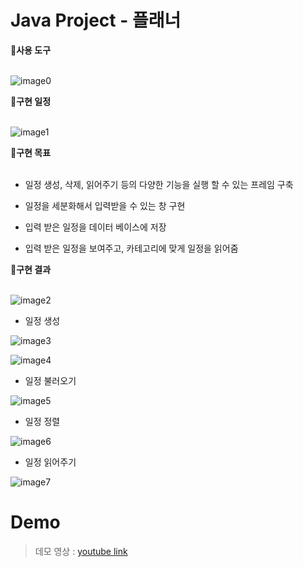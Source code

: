 # Java Project - 플래너

🌟**사용 도구**<br><br>

![image0](https://user-images.githubusercontent.com/110325367/229277510-0646f23b-7b11-4018-a877-54b6c49ea920.png)

🌟**구현 일정**<br><br>

![image1](https://user-images.githubusercontent.com/110325367/229275979-24cb151d-3fdf-49aa-bbc8-45e079f40492.png)


🌟**구현 목표**<br><br>

* 일정 생성, 삭제, 읽어주기 등의 다양한 기능을 실행 할 수 있는 프레임 구축

* 일정을 세분화해서 입력받을 수 있는 창 구현

* 입력 받은 일정을 데이터 베이스에 저장

* 입력 받은 일정을 보여주고, 카테고리에 맞게 일정을 읽어줌



🌟**구현 결과**<br><br>

![image2](https://user-images.githubusercontent.com/110325367/229276809-4dda90ef-5531-4ecc-b8c6-d3d925d20e9b.png)

* 일정 생성

![image3](https://user-images.githubusercontent.com/110325367/229276746-8c4fe2a8-5af3-40d9-941b-f37116599e36.png)

![image4](https://user-images.githubusercontent.com/110325367/229276896-86269020-5944-4d46-b7ab-b0ed76e4d500.png)

* 일정 불러오기

![image5](https://user-images.githubusercontent.com/110325367/229276979-912450e8-0780-4424-9868-b51eb826db60.png)

* 일정 정렬

![image6](https://user-images.githubusercontent.com/110325367/229277039-90b1c2dd-8dd6-436f-8f5c-4bee8504022a.png)


* 일정 읽어주기

![image7](https://user-images.githubusercontent.com/110325367/229277081-67b32981-d0c7-4d0c-9a3b-8b3fbc3096e6.png)



# Demo

  > 데모 영상 : [youtube link](https://youtu.be/YBwd2qo4Yec)

<br>
